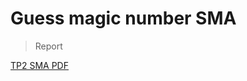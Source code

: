 # Guess magic number SMA

> Report 


[TP2 SMA PDF](https://github.com/el-moudni-hicham/mas-dia-projects/files/11470728/TP-SMA2.pdf)
